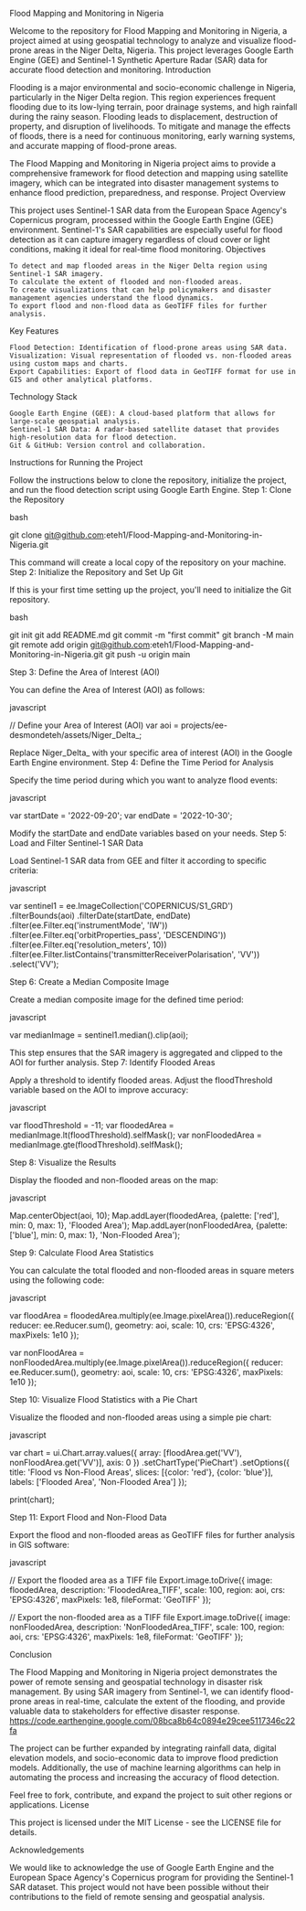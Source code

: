 Flood Mapping and Monitoring in Nigeria

Welcome to the repository for Flood Mapping and Monitoring in Nigeria, a project aimed at using geospatial technology to analyze and visualize flood-prone areas in the Niger Delta, Nigeria. This project leverages Google Earth Engine (GEE) and Sentinel-1 Synthetic Aperture Radar (SAR) data for accurate flood detection and monitoring.
Introduction

Flooding is a major environmental and socio-economic challenge in Nigeria, particularly in the Niger Delta region. This region experiences frequent flooding due to its low-lying terrain, poor drainage systems, and high rainfall during the rainy season. Flooding leads to displacement, destruction of property, and disruption of livelihoods. To mitigate and manage the effects of floods, there is a need for continuous monitoring, early warning systems, and accurate mapping of flood-prone areas.

The Flood Mapping and Monitoring in Nigeria project aims to provide a comprehensive framework for flood detection and mapping using satellite imagery, which can be integrated into disaster management systems to enhance flood prediction, preparedness, and response.
Project Overview

This project uses Sentinel-1 SAR data from the European Space Agency's Copernicus program, processed within the Google Earth Engine (GEE) environment. Sentinel-1's SAR capabilities are especially useful for flood detection as it can capture imagery regardless of cloud cover or light conditions, making it ideal for real-time flood monitoring.
Objectives

    To detect and map flooded areas in the Niger Delta region using Sentinel-1 SAR imagery.
    To calculate the extent of flooded and non-flooded areas.
    To create visualizations that can help policymakers and disaster management agencies understand the flood dynamics.
    To export flood and non-flood data as GeoTIFF files for further analysis.

Key Features

    Flood Detection: Identification of flood-prone areas using SAR data.
    Visualization: Visual representation of flooded vs. non-flooded areas using custom maps and charts.
    Export Capabilities: Export of flood data in GeoTIFF format for use in GIS and other analytical platforms.

Technology Stack

    Google Earth Engine (GEE): A cloud-based platform that allows for large-scale geospatial analysis.
    Sentinel-1 SAR Data: A radar-based satellite dataset that provides high-resolution data for flood detection.
    Git & GitHub: Version control and collaboration.

Instructions for Running the Project

Follow the instructions below to clone the repository, initialize the project, and run the flood detection script using Google Earth Engine.
Step 1: Clone the Repository

bash

git clone git@github.com:eteh1/Flood-Mapping-and-Monitoring-in-Nigeria.git

This command will create a local copy of the repository on your machine.
Step 2: Initialize the Repository and Set Up Git

If this is your first time setting up the project, you'll need to initialize the Git repository.

bash

git init
git add README.md
git commit -m "first commit"
git branch -M main
git remote add origin git@github.com:eteh1/Flood-Mapping-and-Monitoring-in-Nigeria.git
git push -u origin main

Step 3: Define the Area of Interest (AOI)

You can define the Area of Interest (AOI) as follows:

javascript

// Define your Area of Interest (AOI)
var aoi = projects/ee-desmondeteh/assets/Niger_Delta_;

Replace Niger_Delta_ with your specific area of interest (AOI) in the Google Earth Engine environment.
Step 4: Define the Time Period for Analysis

Specify the time period during which you want to analyze flood events:

javascript

var startDate = '2022-09-20';
var endDate = '2022-10-30';

Modify the startDate and endDate variables based on your needs.
Step 5: Load and Filter Sentinel-1 SAR Data

Load Sentinel-1 SAR data from GEE and filter it according to specific criteria:

javascript

var sentinel1 = ee.ImageCollection('COPERNICUS/S1_GRD')
                  .filterBounds(aoi)
                  .filterDate(startDate, endDate)
                  .filter(ee.Filter.eq('instrumentMode', 'IW'))
                  .filter(ee.Filter.eq('orbitProperties_pass', 'DESCENDING'))
                  .filter(ee.Filter.eq('resolution_meters', 10))
                  .filter(ee.Filter.listContains('transmitterReceiverPolarisation', 'VV'))
                  .select('VV');

Step 6: Create a Median Composite Image

Create a median composite image for the defined time period:

javascript

var medianImage = sentinel1.median().clip(aoi);

This step ensures that the SAR imagery is aggregated and clipped to the AOI for further analysis.
Step 7: Identify Flooded Areas

Apply a threshold to identify flooded areas. Adjust the floodThreshold variable based on the AOI to improve accuracy:

javascript

var floodThreshold = -11;
var floodedArea = medianImage.lt(floodThreshold).selfMask();
var nonFloodedArea = medianImage.gte(floodThreshold).selfMask();

Step 8: Visualize the Results

Display the flooded and non-flooded areas on the map:

javascript

Map.centerObject(aoi, 10);
Map.addLayer(floodedArea, {palette: ['red'], min: 0, max: 1}, 'Flooded Area');
Map.addLayer(nonFloodedArea, {palette: ['blue'], min: 0, max: 1}, 'Non-Flooded Area');

Step 9: Calculate Flood Area Statistics

You can calculate the total flooded and non-flooded areas in square meters using the following code:

javascript

var floodArea = floodedArea.multiply(ee.Image.pixelArea()).reduceRegion({
  reducer: ee.Reducer.sum(),
  geometry: aoi,
  scale: 10,
  crs: 'EPSG:4326',
  maxPixels: 1e10
});

var nonFloodArea = nonFloodedArea.multiply(ee.Image.pixelArea()).reduceRegion({
  reducer: ee.Reducer.sum(),
  geometry: aoi,
  scale: 10,
  crs: 'EPSG:4326',
  maxPixels: 1e10
});

Step 10: Visualize Flood Statistics with a Pie Chart

Visualize the flooded and non-flooded areas using a simple pie chart:

javascript

var chart = ui.Chart.array.values({
  array: [floodArea.get('VV'), nonFloodArea.get('VV')],
  axis: 0
})
.setChartType('PieChart')
.setOptions({
  title: 'Flood vs Non-Flood Areas',
  slices: [{color: 'red'}, {color: 'blue'}],
  labels: ['Flooded Area', 'Non-Flooded Area']
});

print(chart);

Step 11: Export Flood and Non-Flood Data

Export the flood and non-flooded areas as GeoTIFF files for further analysis in GIS software:

javascript

// Export the flooded area as a TIFF file
Export.image.toDrive({
  image: floodedArea,
  description: 'FloodedArea_TIFF',
  scale: 100,
  region: aoi,
  crs: 'EPSG:4326',
  maxPixels: 1e8,
  fileFormat: 'GeoTIFF'
});

// Export the non-flooded area as a TIFF file
Export.image.toDrive({
  image: nonFloodedArea,
  description: 'NonFloodedArea_TIFF',
  scale: 100,
  region: aoi,
  crs: 'EPSG:4326',
  maxPixels: 1e8,
  fileFormat: 'GeoTIFF'
});

Conclusion

The Flood Mapping and Monitoring in Nigeria project demonstrates the power of remote sensing and geospatial technology in disaster risk management. By using SAR imagery from Sentinel-1, we can identify flood-prone areas in real-time, calculate the extent of the flooding, and provide valuable data to stakeholders for effective disaster response.
https://code.earthengine.google.com/08bca8b64c0894e29cee5117346c22fa

The project can be further expanded by integrating rainfall data, digital elevation models, and socio-economic data to improve flood prediction models. Additionally, the use of machine learning algorithms can help in automating the process and increasing the accuracy of flood detection.

Feel free to fork, contribute, and expand the project to suit other regions or applications.
License

This project is licensed under the MIT License - see the LICENSE file for details.   

Acknowledgements

We would like to acknowledge the use of Google Earth Engine and the European Space Agency's Copernicus program for providing the Sentinel-1 SAR dataset. This project would not have been possible without their contributions to the field of remote sensing and geospatial analysis.
